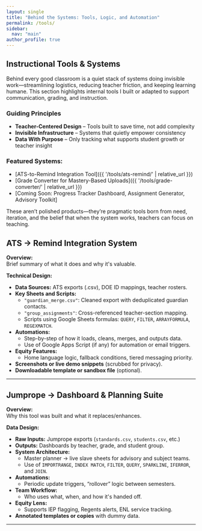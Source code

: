 ```yaml
---
layout: single
title: "Behind the Systems: Tools, Logic, and Automation"
permalink: /tools/
sidebar:
  nav: "main"
author_profile: true
---
```

## Instructional Tools & Systems

Behind every good classroom is a quiet stack of systems doing invisible work—streamlining logistics, reducing teacher friction, and keeping learning humane. This section highlights internal tools I built or adapted to support communication, grading, and instruction.

### Guiding Principles
- **Teacher-Centered Design** – Tools built to save time, not add complexity
- **Invisible Infrastructure** – Systems that quietly empower consistency
- **Data With Purpose** – Only tracking what supports student growth or teacher insight

### Featured Systems:
- [ATS-to-Remind Integration Tool]({{ '/tools/ats-remind/' | relative_url }})
- [Grade Converter for Mastery-Based Uploads]({{ '/tools/grade-converter/' | relative_url }})
- [Coming Soon: Progress Tracker Dashboard, Assignment Generator, Advisory Toolkit]

These aren’t polished products—they’re pragmatic tools born from need, iteration, and the belief that when the system works, teachers can focus on teaching.



## ATS → Remind Integration System  
**Overview:**  
Brief summary of what it does and why it's valuable.

**Technical Design:**
- **Data Sources:** ATS exports (.csv), DOE ID mappings, teacher rosters.
- **Key Sheets and Scripts:**
  - `"guardian_merge.csv"`: Cleaned export with deduplicated guardian contacts.
  - `"group_assignments"`: Cross-referenced teacher-section mapping.
  - Scripts using Google Sheets formulas: `QUERY`, `FILTER`, `ARRAYFORMULA`, `REGEXMATCH`.
- **Automations:**
  - Step-by-step of how it loads, cleans, merges, and outputs data.
  - Use of Google Apps Script (if any) for automation or email triggers.
- **Equity Features:**
  - Home language logic, fallback conditions, tiered messaging priority.
- **Screenshots or live demo snippets** (scrubbed for privacy).
- **Downloadable template or sandbox file** (optional).

---

## Jumprope → Dashboard & Planning Suite  
**Overview:**  
Why this tool was built and what it replaces/enhances.

**Data Design:**
- **Raw Inputs:** Jumprope exports (`standards.csv`, `students.csv`, etc.)
- **Outputs:** Dashboards by teacher, grade, and student group.
- **System Architecture:** 
  - Master planner → live slave sheets for advisory and subject teams.
  - Use of `IMPORTRANGE`, `INDEX MATCH`, `FILTER`, `QUERY`,  `SPARKLINE`, `IFERROR`, and `JOIN`.
- **Automations:**
  - Periodic update triggers, “rollover” logic between semesters.
- **Team Workflow:**
  - Who uses what, when, and how it's handed off.
- **Equity Lens:**
  - Supports IEP flagging, Regents alerts, ENL service tracking.
- **Annotated templates or copies** with dummy data.

---

